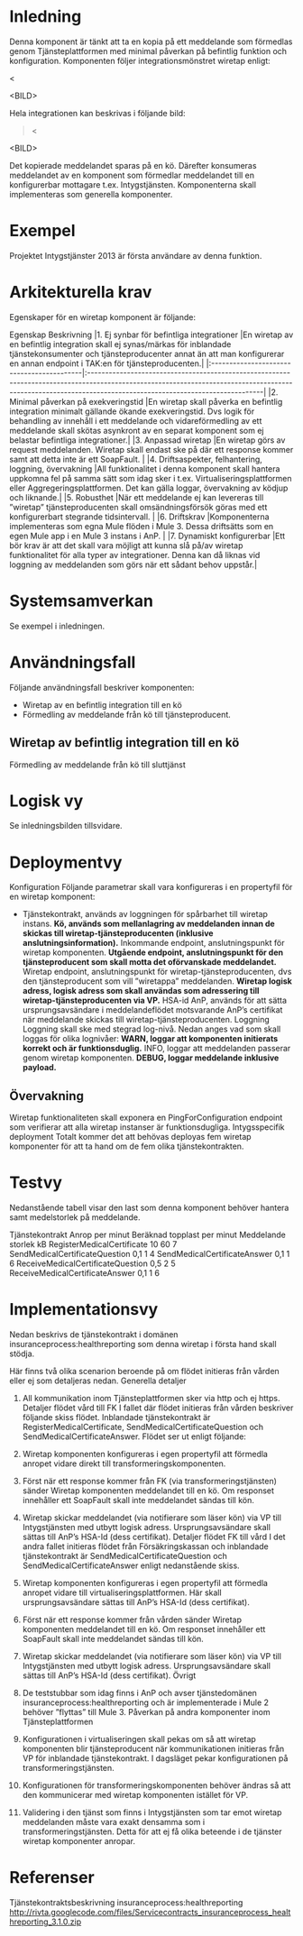 

# Inledning #
Denna komponent är tänkt att ta en kopia på ett meddelande som förmedlas genom Tjänsteplattformen med minimal påverkan på befintlig funktion och konfiguration.
Komponenten följer integrationsmönstret wiretap enligt:

<

&lt;BILD&gt;

>

Hela integrationen kan beskrivas i följande bild:

> <

&lt;BILD&gt;

>


Det kopierade meddelandet sparas på en kö. Därefter konsumeras meddelandet av en komponent som förmedlar meddelandet till en konfigurerbar mottagare t.ex. Intygstjänsten.
Komponenterna skall implementeras som generella komponenter.

# Exempel #
Projektet Intygstjänster 2013 är första användare av denna funktion.

# Arkitekturella krav #
Egenskaper för en wiretap komponent är följande:

Egenskap	Beskrivning
|1. Ej synbar för befintliga integrationer	|En wiretap av en befintlig integration skall ej synas/märkas för inblandade tjänstekonsumenter och tjänsteproducenter annat än att man konfigurerar en annan endpoint i TAK:en för tjänsteproducenten.|
|:------------------------------------------|:------------------------------------------------------------------------------------------------------------------------------------------------------------------------------------------------------------|
|2. Minimal påverkan på exekveringstid	   |En wiretap skall påverka en befintlig integration minimalt gällande ökande exekveringstid. Dvs logik för behandling av innehåll i ett meddelande och vidareförmedling av ett meddelande skall skötas asynkront av en separat komponent som ej belastar befintliga integrationer.|
|3. Anpassad wiretap	                       |En wiretap görs av request meddelanden. Wiretap skall endast ske på där ett response kommer samt att detta inte är ett SoapFault.                                                                        |
|4. Driftsaspekter, felhantering, loggning, övervakning	|All funktionalitet i denna komponent skall hantera uppkomna fel på samma sätt som idag sker i t.ex. Virtualiseringsplattformen eller Aggregeringsplattformen. Det kan gälla loggar, övervakning av ködjup och liknande.|
|5. Robusthet	                              |När ett meddelande ej kan levereras till ”wiretap” tjänsteproducenten skall omsändningsförsök göras med ett konfigurerbart stegrande tidsintervall.                                                |
|6. Driftskrav	                             |Komponenterna implementeras som egna Mule flöden i Mule 3. Dessa driftsätts som en egen Mule app i en Mule 3 instans i AnP.                                                                                |
|7. Dynamiskt konfigurerbar	                |Ett bör krav är att det skall vara möjligt att kunna slå på/av wiretap funktionalitet för alla typer av integrationer. Denna kan då liknas vid loggning av meddelanden som görs när ett sådant behov uppstår.|

# Systemsamverkan #
Se exempel i inledningen.
# Användningsfall #
Följande användningsfall beskriver komponenten:
  * Wiretap av en befintlig integration till en kö
  * Förmedling av meddelande från kö till tjänsteproducent.
## Wiretap av befintlig integration till en kö ##


Förmedling av meddelande från kö till sluttjänst


# Logisk vy #
Se inledningsbilden tillsvidare.

# Deploymentvy #
Konfiguration
Följande parametrar skall vara konfigureras i en propertyfil för en wiretap komponent:
  * Tjänstekontrakt, används av loggningen för spårbarhet till wiretap instans.
**Kö, används som mellanlagring av meddelanden innan de skickas till wiretap-tjänsteproducenten (inklusive anslutningsinformation).** Inkommande endpoint, anslutningspunkt för wiretap komponenten.
**Utgående endpoint, anslutningspunkt för den tjänsteproducent som skall motta det oförvanskade meddelandet.** Wiretap endpoint, anslutningspunkt för wiretap-tjänsteproducenten, dvs den tjänsteproducent som vill ”wiretappa” meddelanden.
**Wiretap logisk adress, logisk adress som skall användas som adressering till wiretap-tjänsteproducenten via VP.** HSA-id AnP, används för att sätta ursprungsavsändare i meddelandeflödet motsvarande AnP’s certifikat när meddelande skickas till wiretap-tjänsteproducenten.
Loggning
Loggning skall ske med stegrad log-nivå. Nedan anges vad som skall loggas för olika lognivåer:
**WARN, loggar att komponenten initierats korrekt och är funktionsduglig.** INFO, loggar att meddelanden passerar genom wiretap komponenten.
**DEBUG, loggar meddelande inklusive payload.**

## Övervakning ##
Wiretap funktionaliteten skall exponera en PingForConfiguration endpoint som verifierar att alla wiretap instanser är funktionsdugliga.
Intygsspecifik deployment
Totalt kommer det att behövas deployas fem wiretap komponenter för att ta hand om de fem olika tjänstekontrakten.


# Testvy #
Nedanstående tabell visar den last som denna komponent behöver hantera samt medelstorlek på meddelande.

Tjänstekontrakt	Anrop per minut	Beräknad topplast per minut	Meddelande storlek kB
RegisterMedicalCertificate	10	60	7
SendMedicalCertificateQuestion	0,1	1	4
SendMedicalCertificateAnswer	0,1	1	6
ReceiveMedicalCertificateQuestion	0,5	2	5
ReceiveMedicalCertificateAnswer	0,1	1	6

# Implementationsvy #
Nedan beskrivs de tjänstekontrakt i domänen insuranceprocess:healthreporting som denna wiretap i första hand skall stödja.

Här finns två olika scenarion beroende på om flödet initieras från vården eller ej som detaljeras nedan.
Generella detaljer
1.	All kommunikation inom Tjänsteplattformen sker via http och ej https.
Detaljer flödet vård till FK
I fallet där flödet initieras från vården beskriver följande skiss flödet. Inblandade tjänstekontrakt är RegisterMedicalCertificate, SendMedicalCertificateQuestion och SendMedicalCertificateAnswer. Flödet ser ut enligt följande:



1.	Wiretap komponenten konfigureras i egen propertyfil att förmedla anropet vidare direkt till transformeringskomponenten.
2.	Först när ett response kommer från FK (via transformeringstjänsten) sänder Wiretap komponenten meddelandet till en kö. Om responset innehåller ett SoapFault skall inte meddelandet sändas till kön.
3.	Wiretap skickar meddelandet (via notifierare som läser kön) via VP till Intygstjänsten med utbytt logisk adress. Ursprungsavsändare skall sättas till AnP’s HSA-Id (dess certifikat).
Detaljer flödet FK till vård
I det andra fallet initieras flödet från Försäkringskassan och inblandade tjänstekontrakt är SendMedicalCertificateQuestion och SendMedicalCertificateAnswer enligt nedanstående skiss.


1.	Wiretap komponenten konfigureras i egen propertyfil att förmedla anropet vidare till virtualiseringsplattformen. Här skall ursprungsavsändare sättas till AnP’s HSA-Id (dess certifikat).
2.	Först när ett response kommer från vården sänder Wiretap komponenten meddelandet till en kö. Om responset innehåller ett SoapFault skall inte meddelandet sändas till kön.
3.	Wiretap skickar meddelandet (via notifierare som läser kön) via VP till Intygstjänsten med utbytt logisk adress. Ursprungsavsändare skall sättas till AnP’s HSA-Id (dess certifikat).
Övrigt
1.	De teststubbar som idag finns i AnP och avser tjänstedomänen insuranceprocess:healthreporting och är implementerade i Mule 2 behöver ”flyttas” till Mule 3.
Påverkan på andra komponenter inom Tjänsteplattformen
1.	Konfigurationen i virtualiseringen skall pekas om så att wiretap komponenten blir tjänsteproducent när kommunikationen initieras från VP för inblandade tjänstekontrakt. I dagsläget pekar konfigurationen på transformeringstjänsten.
2.	Konfigurationen för transformeringskomponenten behöver ändras så att den kommunicerar med wiretap komponenten istället för VP.
3.	Validering i den tjänst som finns i Intygstjänsten som tar emot wiretap meddelanden måste vara exakt densamma som i transformeringstjänsten. Detta för att ej få olika beteende i de tjänster wiretap komponenter anropar.
# Referenser #
Tjänstekontraktsbeskrivning insuranceprocess:healthreporting http://rivta.googlecode.com/files/Servicecontracts_insuranceprocess_healthreporting_3.1.0.zip